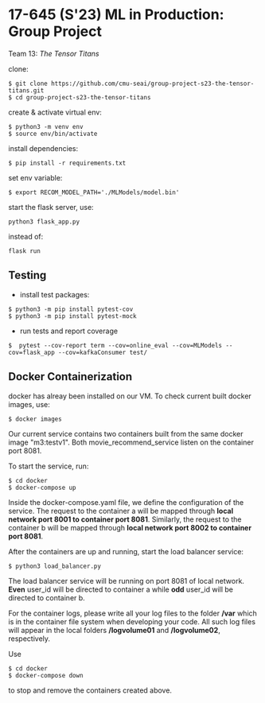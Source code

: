 # 17-645 (S'23) ML in Production: Group Project
Team 13: _The Tensor Titans_

clone:
```
$ git clone https://github.com/cmu-seai/group-project-s23-the-tensor-titans.git
$ cd group-project-s23-the-tensor-titans
```

create & activate virtual env:
```
$ python3 -m venv env
$ source env/bin/activate
```

install dependencies:
```
$ pip install -r requirements.txt
```

set env variable:
```
$ export RECOM_MODEL_PATH='./MLModels/model.bin'
```

start the flask server, use:
```
python3 flask_app.py
```
instead of:
```
flask run
```

## Testing
* install test packages:
```
$ python3 -m pip install pytest-cov
$ python3 -m pip install pytest-mock
```

* run tests and report coverage
```
$  pytest --cov-report term --cov=online_eval --cov=MLModels --cov=flask_app --cov=kafkaConsumer test/
```

## Docker Containerization
docker has alreay been installed on our VM. To check current built docker images, use:
```
$ docker images
```
Our current service contains two containers built from the same docker image "m3:testv1". Both movie_recommend_service listen on the container port 8081.

To start the service, run:
```
$ cd docker
$ docker-compose up
```
Inside the docker-compose.yaml file, we define the configuration of the service. The request to the container a will be mapped through **local network port 8001 to container port 8081**. Similarly, the request to the container b will be mapped through **local network port 8002 to container port 8081**.

After the containers are up and running, start the load balancer service:
```
$ python3 load_balancer.py
```
The load balancer service will be running on port 8081 of local network. **Even** user_id will be directed to container a while **odd** user_id will be directed to container b.

For the container logs, please write all your log files to the folder **/var** which is in the container file system when developing your code. All such log files will appear in the local folders **/logvolume01** and **/logvolume02**, respectively.

Use
```
$ cd docker
$ docker-compose down
```
to stop and remove the containers created above.